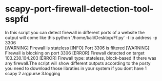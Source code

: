 # scapy-port-firewall-detection-tool-sspfd
In this script you can detect firewall in different ports of a website the output will come like this 
python '/home/kali/Desktop/Ff.py' -t ip address -p 3306    
[WARNING] Firewall is stateless
[INFO] Port 3306 is filtered
[WARNING] Firewall is blocking on port 3306
[ERROR] Firewall detected on target 103.230.104.203
[ERROR] Firewall type: stateless, block-based
if there was any firewall.The script will show different outputs according to the posty
you need to download those libraties in your system if you dont have 
1 scapy
2 argpurse 
3.logging 
